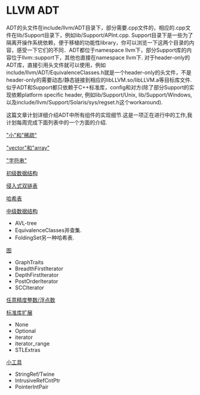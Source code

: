 # LLVM ADT

ADT的头文件在include/llvm/ADT目录下，部分需要.cpp文件的，相应的.cpp文件在lib/Support目录下，例如lib/Support/APInt.cpp. Support目录下是一些为了隔离开操作系统依赖，便于移植的功能性library，你可以浏览一下这两个目录的内容，感受一下它们的不同．ADT都位于namespace llvm下，部分Support库的内容位于llvm::support下，其他也直接在namespace llvm下. 对于header-only的ADT库，直接引用头文件就可以使用，例如include/llvm/ADT/EquivalenceClasses.h就是一个header-only的头文件，不是header-only的需要动态/静态链接到相应的libLLVM.so/libLLVM.a等目标库文件. 似乎ADT和Support都只依赖于C++标准库，config和对方(除了部分Support的实现依赖platform specific header, 例如lib/Support/Unix, lib/Support/Windows, 以及include/llvm/Support/Solaris/sys/regset.h这个workaround).

这篇文章计划详细介绍ADT中所有组件的实现细节.这是一项正在进行中的工作,我计划每周完成下面列表中的一个方面的介绍.

["小"和"稀疏"](small_sparse.html)

["vector"和"array"](vec_arr.html)

["字符串"](string.html)

[初级数据结构](simple.html)

[侵入式双链表](ilist.html)

[哈希表](hashtable.html)

[中级数据结构](medium.html)

* AVL-tree
* EquivalenceClasses并查集.
* FoldingSet另一种哈希表.

[图](graph.html)

* GraphTraits
* BreadthFirstIterator
* DepthFirstIterator
* PostOrderIterator
* SCCIterator

[任意精度整数/浮点数](AP.html)

[标准库扩展](extension.html)

* None
* Optional
* iterator
* iterator_range
* STLExtras

[小工具](utilsi.html)

* StringRef/Twine
* IntrusiveRefCntPtr
* PointerIntPair
